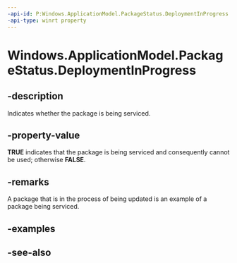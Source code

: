 ----api-id: P:Windows.ApplicationModel.PackageStatus.DeploymentInProgress
-api-type: winrt property
---<!-- Property syntaxpublic bool DeploymentInProgress { get; }--># Windows.ApplicationModel.PackageStatus.DeploymentInProgress## -descriptionIndicates whether the package is being serviced.## -property-value**TRUE** indicates that the package is being serviced and consequently cannot be used; otherwise **FALSE**.## -remarksA package that is in the process of being updated is an example of a package being serviced.## -examples## -see-also